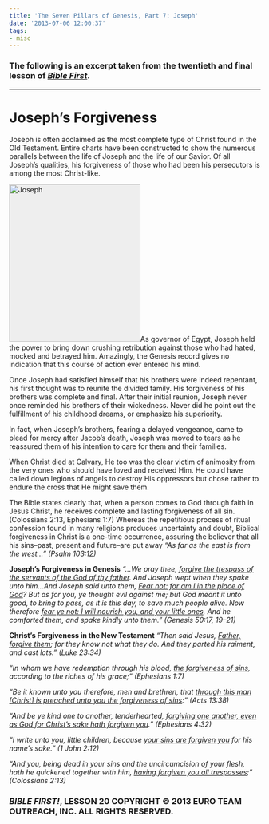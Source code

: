 ```yaml
---
title: 'The Seven Pillars of Genesis, Part 7: Joseph'
date: '2013-07-06 12:00:37'
tags:
- misc
---
```


<h3>The following is an excerpt taken from the twentieth and final lesson of <em><a title="Bible First" href="http://www.getbiblefirst.com" target="_blank">Bible First</a></em>.</h3>

<hr />

<h1>Joseph’s Forgiveness</h1>
Joseph is often acclaimed as the most complete type of Christ found in the Old Testament. Entire charts have been constructed to show the numerous parallels between the life of Joseph and the life of our Savior. Of all Joseph’s qualities, his forgiveness of those who had been his persecutors is among the most Christ-like.

<img class="alignleft  wp-image-1847" style="border-color: #bbbbbb; background-color: #eeeeee;" alt="Joseph" src="https://s3.amazonaws.com/images.ofreport.com/2013/07/joseph_making_himself_known-375x450.jpg" width="263" height="315" />As governor of Egypt, Joseph held the power to bring down crushing retribution against those who had hated, mocked and betrayed him. Amazingly, the Genesis record gives no indication that this course of action ever entered his mind.

Once Joseph had satisfied himself that his brothers were indeed repentant, his first thought was to reunite the divided family. His forgiveness of his brothers was complete and final. After their initial reunion, Joseph never once reminded his brothers of their wickedness. Never did he point out the fulfillment of his childhood dreams, or emphasize his superiority.

In fact, when Joseph’s brothers, fearing a delayed vengeance, came to plead for mercy after Jacob’s death, Joseph was moved to tears as he reassured them of his intention to care for them and their families.

When Christ died at Calvary, He too was the clear victim of animosity from the very ones who should have loved and received Him. He could have called down legions of angels to destroy His oppressors but chose rather to endure the cross that He might save them.

The Bible states clearly that, when a person comes to God through faith in Jesus Christ, he receives complete and lasting forgiveness of all sin. (Colossians 2:13, Ephesians 1:7) Whereas the repetitious process of ritual confession found in many religions produces uncertainty and doubt, Biblical forgiveness in Christ is a one-time occurrence, assuring the believer that all his sins–past, present and future–are put away <em>“As far as the east is from the west…” (Psalm 103:12)</em>

<strong>Joseph’s Forgiveness in Genesis</strong>
<em>“…We pray thee, <span style="text-decoration: underline;">forgive the trespass of the servants of the God of thy father</span>. And Joseph wept when they spake unto him…And Joseph said unto them, <span style="text-decoration: underline;">Fear not: for am I in the place of God</span>? But as for you, ye thought evil against me; but God meant it unto good, to bring to pass, as it is this day, to save much people alive. Now therefore <span style="text-decoration: underline;">fear ye not: I will nourish you, and your little ones</span>. And he comforted them, and spake kindly unto them.” (Genesis 50:17, 19–21)</em>

<strong>Christ’s Forgiveness in the New Testament</strong>
<em>“Then said Jesus, <span style="text-decoration: underline;">Father, forgive them</span>; for they know not what they do. And they parted his raiment, and cast lots.” (Luke 23:34)</em>

<em>“In whom we have redemption through his blood, <span style="text-decoration: underline;">the forgiveness of sins</span>, according to the riches of his grace;” (Ephesians 1:7)</em>

<em>“Be it known unto you therefore, men and brethren, that <span style="text-decoration: underline;">through this man [Christ] is preached unto you the forgiveness of sins</span>:” (Acts 13:38)</em>

<em>“And be ye kind one to another, tenderhearted, <span style="text-decoration: underline;">forgiving one another, even as God for Christ’s sake hath forgiven you</span>.” (Ephesians 4:32)</em>

<em>“I write unto you, little children, because <span style="text-decoration: underline;">your sins are forgiven you</span> for his name’s sake.” (1 John 2:12)</em>

<em>“And you, being dead in your sins and the uncircumcision of your flesh, hath he quickened together with him, <span style="text-decoration: underline;">having forgiven you all trespasses</span>;” (Colossians 2:13)</em>
<h3><strong><em>BIBLE FIRST!</em>, LESSON 20</strong>
COPYRIGHT © 2013 EURO TEAM OUTREACH, INC. ALL RIGHTS RESERVED.</h3>
